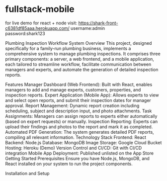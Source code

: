 # fullstack-mobile
for live demo for react + node visit: https://shark-front-c6381df85aaa.herokuapp.com/
username:admin  
password:shark123

Plumbing Inspection Workflow System
Overview
This project, designed specifically for a family-run plumbing business, implements a comprehensive system to manage plumbing inspections. It comprises three primary components: a server, a web frontend, and a mobile application, each tailored to streamline workflow, facilitate communication between managers and experts, and automate the generation of detailed inspection reports.

Features
Manager Dashboard (Web Frontend): Built with React, enables managers to add and manage experts, customers, properties, and inspection reports.
Expert Application (Mobile App): Allows experts to view and select open reports, and submit their inspection dates for manager approval.
Report Management: Dynamic report creation including scheduling, subject and description input, and photo attachments.
Task Assignments: Managers can assign reports to experts either automatically (based on expert requests) or manually.
Inspection Reporting: Experts can upload their findings and photos to the report and mark it as completed.
Automated PDF Generation: The system generates detailed PDF reports, compiling all relevant information.
Technology Stack
Frontend: React
Backend: Node.js
Database: MongoDB
Image Storage: Google Cloud Bucket
Hosting: Heroku (Demo)
Version Control and CI/CD: Git with CI/CD integration
Mobile App Deployment: Published unlisted on the App Store
Getting Started
Prerequisites
Ensure you have Node.js, MongoDB, and React installed on your system to run the project components.

Installation and Setup

